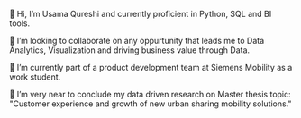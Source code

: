 👋 Hi, I’m Usama Qureshi and currently proficient in Python, SQL and BI tools.

👯 I’m looking to collaborate on any oppurtunity that leads me to Data Analytics, Visualization and driving business value through Data.

🌱 I’m currently part of a product development team at Siemens Mobility as a work student.

🔭 I’m very near to conclude my data driven research on Master thesis topic: "Customer experience and growth of new urban sharing mobility solutions."
